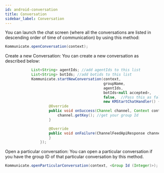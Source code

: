 ```yaml
---
id: android-conversation
title: Conversation
sidebar_label: Conversation
---
```


You can launch the chat screen (where all the conversations are listed in descending order of time of communication) by using this method:
```java
Kommunicate.openConversation(context);
```
Create a new Conversation: You can create a new conversation as described below:
```java
            List<String> agentIds; //add agentIds to this list
            List<String> botIds; //add botids to this list
            Kommunicate.startNewConversation(context,
                                             groupName, 
                                             agentIds, 
                                             botIds<null accepted>,
                                             false,  //Pass this as false if you would like to start new Conversation
                                             new KMStartChatHandler() {
                    @Override
                    public void onSuccess(Channel channel, Context context) {
                        channel.getKey(); //get your group Id 
                    }

                    @Override
                    public void onFailure(ChannelFeedApiResponse channelFeedApiResponse, Context context) {
                    }
                });
```
Open a particular conversation: You can open a particular conversation if you have the group ID of that particular conversation by this method.
```java
Kommunicate.openParticularConversation(context, <Group Id (Integer)>);
```
